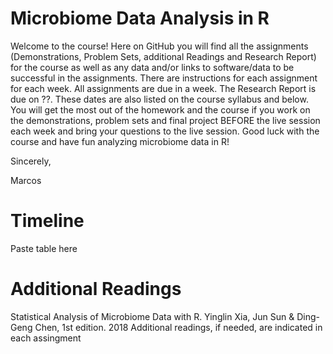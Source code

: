# Microbiome Data Analysis in R
Welcome to the course! Here on GitHub you will find all the assignments (Demonstrations, Problem Sets, additional Readings and Research Report) for the course as well as any data and/or links to software/data to be successful in the assignments. There are instructions for each assignment for each week. All assignments are due in a week. The Research Report is due on ??. These dates are also listed on the course syllabus and below. You will get the most out of the homework and the course if you work on the demonstrations, problem sets and final project BEFORE the live session each week and bring your questions to the live session. Good luck with the course and have fun analyzing microbiome data in R!

Sincerely,

Marcos

# Timeline
Paste table here

# Additional Readings
Statistical Analysis of Microbiome Data with R. Yinglin Xia, Jun Sun & Ding-Geng Chen,	1st edition. 2018
Additional readings, if needed, are indicated in each assingment
